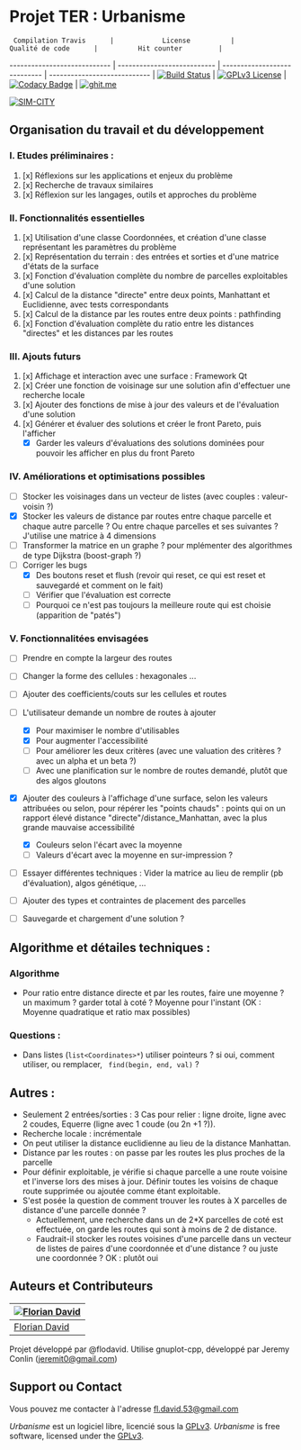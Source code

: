 Projet TER : Urbanisme
======================

     Compilation Travis      |            License          |         Qualité de code      |          Hit counter         |
---------------------------- | --------------------------- | ---------------------------- | ---------------------------- |
[![Build Status](https://travis-ci.org/flodavid/Urbanisme.svg?branch=master)](https://travis-ci.org/flodavid/Urbanisme) | [![GPLv3 License](https://img.shields.io/badge/License-GPLv3-blue.svg)](https://github.com/flodavid/Urbanisme/blob/master/COPYING.txt) | [![Codacy Badge](https://api.codacy.com/project/badge/Grade/a2b2d69da4a8477798543812f4ac9b0e)](https://www.codacy.com/app/flodavid/Urbanisme?utm_source=github.com&amp;utm_medium=referral&amp;utm_content=flodavid/Urbanisme&amp;utm_campaign=Badge_Grade) | [![ghit.me](https://ghit.me/badge.svg?repo=flodavid/Urbanisme)](https://ghit.me/repo/flodavid/Urbanisme)

[![SIM-CITY](https://github.com/flodavid/Urbanisme/blob/gh-pages/images/SimCity_shadows-logo.png)](https://flodavid.github.io/Urbanisme)

## Organisation du travail et du développement

### I. Etudes préliminaires :
1. [x] Réflexions sur les applications et enjeux du problème 
2. [x] Recherche de travaux similaires
3. [x] Réflexion sur les langages, outils et approches du problème

### II. Fonctionnalités essentielles
1. [x] Utilisation d'une classe Coordonnées, et création d'une classe représentant les paramètres du problème
2. [x] Représentation du terrain : des entrées et sorties et d'une matrice d'états de la surface
3. [x] Fonction d'évaluation complète du nombre de parcelles exploitables d'une solution
4. [x] Calcul de la distance "directe" entre deux points, Manhattant et Euclidienne, avec tests correspondants
5. [x] Calcul de la distance par les routes entre deux points : pathfinding
6. [x] Fonction d'évaluation complète du ratio entre les distances "directes" et les distances
par les routes

### III. Ajouts futurs
1. [x] Affichage et interaction avec une surface : Framework Qt
2. [x] Créer une fonction de voisinage sur une solution afin d'effectuer une recherche locale
3. [x] Ajouter des fonctions de mise à jour des valeurs et de l'évaluation d'une solution
4. [x] Générer et évaluer des solutions et créer le front Pareto, puis l'afficher
    - [x] Garder les valeurs d'évaluations des solutions dominées pour pouvoir les afficher en plus du front Pareto

### IV. Améliorations et optimisations possibles
+ [ ] Stocker les voisinages dans un vecteur de listes (avec couples : valeur-voisin ?)
+ [x] Stocker les valeurs de distance par routes entre chaque parcelle et chaque autre parcelle ?
Ou entre chaque parcelles et ses suivantes ? J'utilise une matrice à 4 dimensions
+ [ ] Transformer la matrice en un graphe ? pour mplémenter des algorithmes de type Dijkstra (boost-graph ?)
+ [ ] Corriger les bugs 
    + [x] Des boutons reset et flush (revoir qui reset, ce qui est reset et sauvegardé et comment on le fait)
    + [ ] Vérifier que l'évaluation est correcte
    + [ ] Pourquoi ce n'est pas toujours la meilleure route qui est choisie (apparition de "patés")

### V. Fonctionnalitées envisagées
+ [ ] Prendre en compte la largeur des routes
+ [ ] Changer la forme des cellules : hexagonales ...
+ [ ] Ajouter des coefficients/couts sur les cellules et routes
+ [ ] L'utilisateur demande un nombre de routes à ajouter 
    - [x] Pour maximiser le nombre d'utilisables
    - [x] Pour augmenter l'accessibilité
    - [ ] Pour améliorer les deux critères (avec une valuation des critères ? avec un alpha et un beta ?)
    - [ ] Avec une planification sur le nombre de routes demandé, plutôt que des algos gloutons
+ [x] Ajouter des couleurs à l'affichage d'une surface, selon les valeurs attribuées ou selon, pour répérer les "points chauds" : points qui on un rapport élevé distance "directe"/distance_Manhattan, avec la plus grande mauvaise accessibilité
    + [x] Couleurs selon l'écart avec la moyenne
    + [ ] Valeurs d'écart avec la moyenne en sur-impression ?
+ [ ] Essayer différentes techniques : Vider la matrice au lieu de remplir (pb d'évaluation), algos génétique, ...
+ [ ] Ajouter des types et contraintes de placement des parcelles
+ [ ] Sauvegarde et chargement d'une solution ?


## Algorithme et détailes techniques :
### Algorithme
- Pour ratio entre distance directe et par les routes, faire une moyenne ? un maximum ? garder total à coté ? Moyenne pour l'instant  (OK : Moyenne quadratique et ratio max possibles)

### Questions :
- Dans listes (`list<Coordinates>*`) utiliser pointeurs ? si oui, comment utiliser,
ou remplacer, ` find(begin, end, val)` ?

## Autres :
+ Seulement 2 entrées/sorties : 3 Cas pour relier : ligne droite, ligne avec 2 coudes, Equerre (ligne avec 1 coude (ou 2n +1 ?)).
+ Recherche locale : incrémentale
+ On peut utiliser la distance euclidienne au lieu de la distance Manhattan.
+ Distance par les routes : on passe par les routes les plus proches de la parcelle
+ Pour définir exploitable, je vérifie si chaque parcelle a une route voisine et l'inverse lors des mises à jour. Définir toutes les voisins de chaque route supprimée ou ajoutée comme étant exploitable.
+ S'est posée la question de comment trouver les routes à X parcelles de distance d'une parcelle donnée ?
    - Actuellement, une recherche dans un de 2*X parcelles de coté est effectuée, 
    on garde les routes qui sont à moins de 2 de distance.
    - Faudrait-il stocker les routes voisines d'une parcelle dans un vecteur de listes de paires d'une coordonnée et d'une distance ? ou juste une coordonnée ? OK : plutôt oui

## Auteurs et Contributeurs
[![Florian David](https://scontent-cdg2-1.xx.fbcdn.net/v/t1.0-1/p160x160/12039502_10207794162116445_6260808179769504531_n.jpg?oh=7323beeea320c84bd64a22a651146643&oe=588902F0)](https://flodavid.github.io) |
---|
[Florian David](https://flodavid.github.io) |
Projet développé par @flodavid. Utilise gnuplot-cpp, développé par Jeremy Conlin (jeremit0@gmail.com)

## Support ou Contact
Vous pouvez me contacter à l'adresse [fl.david.53@gmail.com](mailto:fl.david.53@gmail.com)

_Urbanisme_ est un logiciel libre, licencié sous la [GPLv3](https://www.gnu.org/licenses/gpl.html).
_Urbanisme_ is free software, licensed under the [GPLv3](https://www.gnu.org/licenses/gpl.html).
